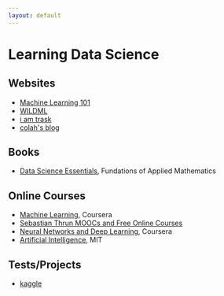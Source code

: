 ```yaml
---
layout: default
---
```


# Learning Data Science

## Websites

* [Machine Learning 101](https://medium.com/machine-learning-101)
* [WILDML](http://www.wildml.com/)
* [i am trask](https://iamtrask.github.io/)
* [colah's blog](http://colah.github.io/)

## Books
* [Data Science Essentials](https://github.com/Foundations-of-Applied-Mathematics/Labs/raw/master/docs/DataScienceEssentials.pdf), Fundations of Applied Mathematics

## Online Courses
* [Machine Learning](https://www.coursera.org/learn/machine-learning?utm_source=gg&utm_medium=sem&utm_content=07-StanfordML-US&campaignid=685340575&adgroupid=52515609594&device=c&keyword=machine%20learning%20mooc&matchtype=b&network=g&devicemodel=&adpostion=1t1&creativeid=243289762946&hide_mobile_promo&gclid=EAIaIQobChMIh7n9nIWo4wIVmODICh3RVAciEAAYASAAEgKYWvD_BwE), Coursera
* [Sebastian Thrun MOOCs and Free Online Courses](https://www.mooc-list.com/instructor/sebastian-thrun)
* [Neural Networks and Deep Learning](https://www.coursera.org/lecture/neural-networks-deep-learning/geoffrey-hinton-interview-dcm5r), Coursera
* [Artificial Intelligence](https://ocw.mit.edu/courses/electrical-engineering-and-computer-science/6-034-artificial-intelligence-fall-2010/lecture-videos/), MIT

## Tests/Projects
* [kaggle](https://www.kaggle.com/)